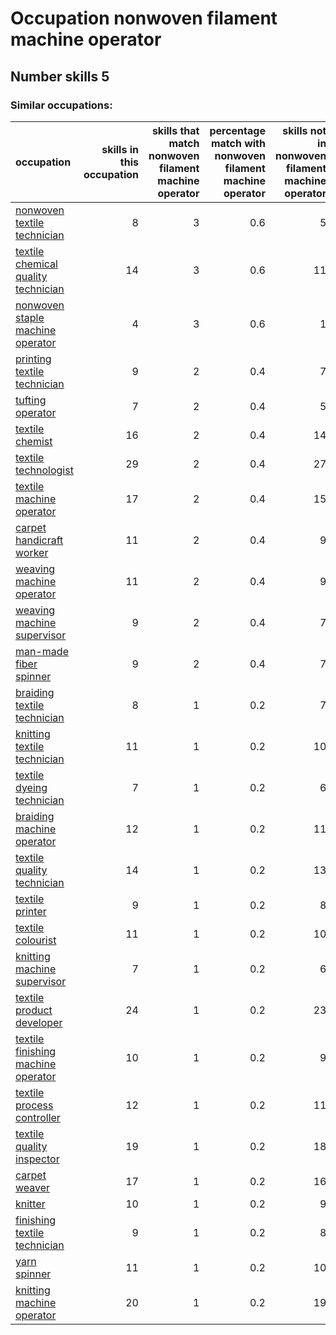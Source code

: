 # Occupation nonwoven filament machine operator
## Number skills 5
### Similar occupations:
| occupation                                                                    |   skills in this occupation |   skills that match nonwoven filament machine operator |   percentage match with nonwoven filament machine operator |   skills not in nonwoven filament machine operator |
|:------------------------------------------------------------------------------|----------------------------:|-------------------------------------------------------:|-----------------------------------------------------------:|---------------------------------------------------:|
| [nonwoven  textile technician](nonwoven__textile_technician.md)               |                           8 |                                                      3 |                                                        0.6 |                                                  5 |
| [textile chemical quality technician](textile_chemical_quality_technician.md) |                          14 |                                                      3 |                                                        0.6 |                                                 11 |
| [nonwoven staple machine operator](nonwoven_staple_machine_operator.md)       |                           4 |                                                      3 |                                                        0.6 |                                                  1 |
| [printing textile technician](printing_textile_technician.md)                 |                           9 |                                                      2 |                                                        0.4 |                                                  7 |
| [tufting operator](tufting_operator.md)                                       |                           7 |                                                      2 |                                                        0.4 |                                                  5 |
| [textile chemist](textile_chemist.md)                                         |                          16 |                                                      2 |                                                        0.4 |                                                 14 |
| [textile technologist](textile_technologist.md)                               |                          29 |                                                      2 |                                                        0.4 |                                                 27 |
| [textile machine operator](textile_machine_operator.md)                       |                          17 |                                                      2 |                                                        0.4 |                                                 15 |
| [carpet handicraft worker](carpet_handicraft_worker.md)                       |                          11 |                                                      2 |                                                        0.4 |                                                  9 |
| [weaving machine operator](weaving_machine_operator.md)                       |                          11 |                                                      2 |                                                        0.4 |                                                  9 |
| [weaving machine supervisor](weaving_machine_supervisor.md)                   |                           9 |                                                      2 |                                                        0.4 |                                                  7 |
| [man-made fiber spinner](man-made_fiber_spinner.md)                           |                           9 |                                                      2 |                                                        0.4 |                                                  7 |
| [braiding textile technician](braiding_textile_technician.md)                 |                           8 |                                                      1 |                                                        0.2 |                                                  7 |
| [knitting textile technician](knitting_textile_technician.md)                 |                          11 |                                                      1 |                                                        0.2 |                                                 10 |
| [textile dyeing technician](textile_dyeing_technician.md)                     |                           7 |                                                      1 |                                                        0.2 |                                                  6 |
| [braiding machine operator](braiding_machine_operator.md)                     |                          12 |                                                      1 |                                                        0.2 |                                                 11 |
| [textile quality technician](textile_quality_technician.md)                   |                          14 |                                                      1 |                                                        0.2 |                                                 13 |
| [textile printer](textile_printer.md)                                         |                           9 |                                                      1 |                                                        0.2 |                                                  8 |
| [textile colourist](textile_colourist.md)                                     |                          11 |                                                      1 |                                                        0.2 |                                                 10 |
| [knitting machine supervisor](knitting_machine_supervisor.md)                 |                           7 |                                                      1 |                                                        0.2 |                                                  6 |
| [textile product developer](textile_product_developer.md)                     |                          24 |                                                      1 |                                                        0.2 |                                                 23 |
| [textile finishing machine operator](textile_finishing_machine_operator.md)   |                          10 |                                                      1 |                                                        0.2 |                                                  9 |
| [textile process controller](textile_process_controller.md)                   |                          12 |                                                      1 |                                                        0.2 |                                                 11 |
| [textile quality inspector](textile_quality_inspector.md)                     |                          19 |                                                      1 |                                                        0.2 |                                                 18 |
| [carpet weaver](carpet_weaver.md)                                             |                          17 |                                                      1 |                                                        0.2 |                                                 16 |
| [knitter](knitter.md)                                                         |                          10 |                                                      1 |                                                        0.2 |                                                  9 |
| [finishing textile technician](finishing_textile_technician.md)               |                           9 |                                                      1 |                                                        0.2 |                                                  8 |
| [yarn spinner](yarn_spinner.md)                                               |                          11 |                                                      1 |                                                        0.2 |                                                 10 |
| [knitting machine operator](knitting_machine_operator.md)                     |                          20 |                                                      1 |                                                        0.2 |                                                 19 |
